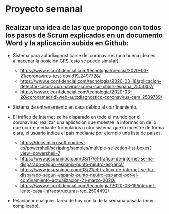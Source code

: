 # Proyecto semanal
## Realizar una idea de las que propongo con todos los pasos de Scrum explicados en un documento Word y la aplicación subida en Github:

- Sistema para autodiagnosticarse del coronavirus (una buena idea es almacenar la posición GPS, esto se puede simular).
  - https://www.elconfidencial.com/tecnologia/ciencia/2020-03-21/coronavirus-test-covid19_2497728/
  - https://www.elconfidencial.com/tecnologia/2020-03-18/aplicacion-detectar-casos-coronavirus-corea-sur-china-espana_2503307/
  - https://www.elconfidencial.com/tecnologia/2020-03-20/coronamadrid-web-autodiagnostico-coronavirus-cam_2509739/

- Sistema de entrenamiento en casa debido al confinamiento.

- El tráfico de Internet se ha disparado en todo el mundo por el coronavirus, realizar una aplicación que muestre la información de lo que ocurre mediante formularios u otro sistema que lo muestre de forma clara, el usuario indica el país mediante por ejemplo una lista de países.
  - https://docs.microsoft.com/es-es/powershell/scripting/samples/multiple-selection-list-boxes?view=powershell-7
  - https://www.jesusninoc.com/03/17/el-trafico-de-internet-se-ha-disparado-segun-espanix-punto-neutro-espanol/
  - https://www.jesusninoc.com/03/21/el-trafico-de-internet-se-ha-disparado-segun-espanix-punto-neutro-espanol-por-el-confinamiento-actualizacion-21-marzo-2020/
  - https://www.elconfidencial.com/tecnologia/2020-03-19/internet-lento-casa-infraestructuras-red_2504492/

- Relacionar cualquier tarea de hoy con la de la semana pasada (muy complicado).
